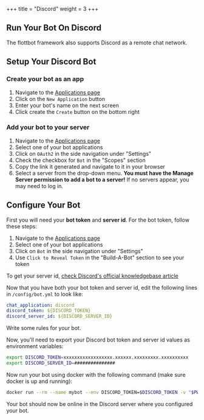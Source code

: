 +++
title = "Discord"
weight = 3
+++

## Run Your Bot On Discord

The flottbot framework also supports Discord as a remote chat network.

## Setup Your Discord Bot

### Create your bot as an app

1. Navigate to the [Applications page](https://discordapp.com/developers/applications/me) 
1. Click on the `New Application` button
1. Enter your bot's name on the next screen
1. Click create the `Create` button on the bottom right

### Add your bot to your server

1. Navigate to the [Applications page](https://discordapp.com/developers/applications/me)
1. Select one of your bot applications
1. Click on `OAuth2` in the side navigation under "Settings"
1. Check the checkbox for `Bot` in the "Scopes" section
1. Copy the link it generated and navigate to it in your browser
1. Select a server from the drop-down menu. **You must have the Manage Server permission to add a bot to a server!** If no servers appear, you may need to log in.

## Configure Your Bot

First you will need your **bot token** and **server id**. For the bot token, follow these steps:

1. Navigate to the [Applications page](https://discordapp.com/developers/applications/me)
1. Select one of your bot applications
1. Click on `Bot` in the side navigation under "Settings"
1. Use `Click to Reveal Token` in the "Build-A-Bot" section to see your token

To get your server id, [check Discord's official knowledgebase article](https://support.discordapp.com/hc/en-us/articles/206346498-Where-can-I-find-my-User-Server-Message-ID-)

Now that you have both your bot token and server id, edit the following lines in `/config/bot.yml` to look like:

```yaml
chat_application: discord
discord_token: ${DISCORD_TOKEN}
discord_server_id: ${DISCORD_SERVER_ID}
```

Write some rules for your bot.

Now, you'll need to export your Discord bot token and server id values as environment variables:

```sh
export DISCORD_TOKEN=xxxxxxxxxxxxxxxxxx.xxxxxx.xxxxxxxxx.xxxxxxxxxx
export DISCORD_SERVER_ID=###############
```

Now run your bot using docker with the following command (make sure docker is up and running):

```sh
docker run --rm --name mybot --env DISCORD_TOKEN=$DISCORD_TOKEN -v "$PWD"/config:/config target/flottbot:latest /flottbot
```

Your bot should now be online in the Discord server where you configured your bot.
